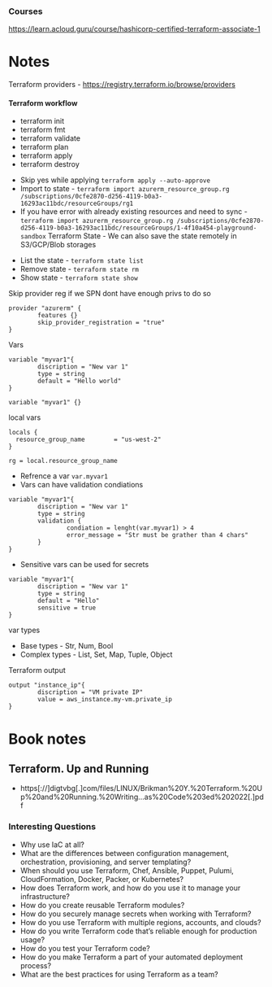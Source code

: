 ### Courses
https://learn.acloud.guru/course/hashicorp-certified-terraform-associate-1

# Notes
Terraform providers - https://registry.terraform.io/browse/providers

#### Terraform workflow
- terraform init
- terraform fmt
- terraform validate
- terraform plan
- terraform apply
- terraform destroy
* Skip yes while applying `terraform apply --auto-approve`
* Import to state - ```terraform import azurerm_resource_group.rg /subscriptions/0cfe2870-d256-4119-b0a3-16293ac11bdc/resourceGroups/rg1```
* If you have error with already existing resources and need to sync - ```terraform import azurerm_resource_group.rg /subscriptions/0cfe2870-d256-4119-b0a3-16293ac11bdc/resourceGroups/1-4f10a454-playground-sandbox```
Terraform State - We can also save the state remotely in S3/GCP/Blob storages
- List the state -  ```terraform state list```
- Remove state - ```terraform state rm```
- Show state - ```terraform state show```

Skip provider reg if we SPN dont have enough privs to do so
```
provider "azurerm" {
        features {}
        skip_provider_registration = "true"
}
```
Vars
```
variable "myvar1"{
        discription = "New var 1"
        type = string
        default = "Hello world"
}
```
```
variable "myvar1" {}
```
local vars 
```
locals {
  resource_group_name        = "us-west-2"
}

rg = local.resource_group_name
```
* Refrence a var `var.myvar1`
* Vars can have validation condiations

```
variable "myvar1"{
        discription = "New var 1"
        type = string
        validation {
                condiation = lenght(var.myvar1) > 4
                error_message = "Str must be grather than 4 chars"
        }
}
```
* Sensitive vars can be used for secrets
```
variable "myvar1"{
        discription = "New var 1"
        type = string
        default = "Hello"
        sensitive = true
}
```

var types
- Base types - Str, Num, Bool
- Complex types - List, Set, Map, Tuple, Object

Terraform output
```
output "instance_ip"{
        discription = "VM private IP"
        value = aws_instance.my-vm.private_ip
}
```

# Book notes
## Terraform. Up and Running 
- https[://]digtvbg[.]com/files/LINUX/Brikman%20Y.%20Terraform.%20Up%20and%20Running.%20Writing...as%20Code%203ed%202022[.]pdf
### Interesting Questions
- Why use IaC at all?
- What are the differences between configuration management, orchestration, provisioning, and server templating?
- When should you use Terraform, Chef, Ansible, Puppet, Pulumi, CloudFormation, Docker, Packer, or Kubernetes?
- How does Terraform work, and how do you use it to manage your infrastructure?
- How do you create reusable Terraform modules?
- How do you securely manage secrets when working with Terraform?
- How do you use Terraform with multiple regions, accounts, and clouds?
- How do you write Terraform code that’s reliable enough for production usage?
- How do you test your Terraform code?
- How do you make Terraform a part of your automated deployment process?
- What are the best practices for using Terraform as a team?

### 

